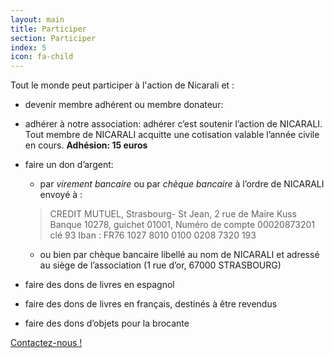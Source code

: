 ```yaml
---
layout: main
title: Participer
section: Participer
index: 5
icon: fa-child
---
```


Tout le monde peut participer à l'action de Nicarali et :

-   devenir membre adhérent ou membre donateur:
-   adhérer à notre association:  adhérer c’est soutenir l’action de NICARALI. Tout membre de NICARALI  acquitte une cotisation valable l’année civile en cours. **Adhésion: 15 euros**
-   faire un  don d’argent:
    -   par *virement bancaire* ou par *chèque bancaire* à l’ordre de  NICARALI envoyé à :
    
    >   CREDIT MUTUEL, Strasbourg- St Jean,  2 rue de Maire Kuss
    >   Banque 10278,  guichet 01001,
    >   Numéro de compte  00020873201 clé 93
    >   Iban : FR76 1027 8010 0100 0208 7320 193
    
    -   ou bien par chèque bancaire libellé au nom de NICARALI et adressé  au siège de l’association (1 rue d’or, 67000 STRASBOURG)

-   faire des dons de livres en espagnol
-   faire des dons de livres en français, destinés à être revendus
-   faire des dons d’objets pour la brocante

[Contactez-nous !](/contact.html)